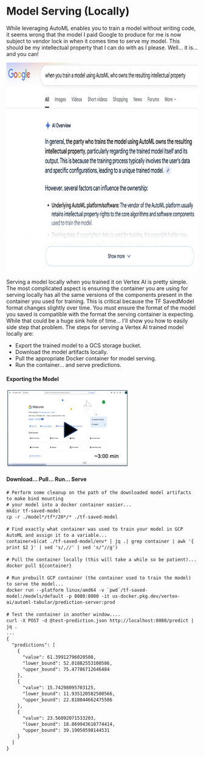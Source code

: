 # Model Serving (Locally)
While leveraging AutoML enables you to train a model without writing code, it seems wrong that the model I paid Google to produce for me is now subject to vendor lock in when it comes time to serve my model.  This should be my intellectual property that I can do with as I please.  Well... it is... and you can!


<kbd>
<img src="/images/auto-ml-ip.png" alt="On Nooo!" width="800" height="550">
</kbd>

<p> </p>

Serving a model locally when you trained it on Vertex AI is pretty simple.  The most complicated aspect is ensuring the container you are using for serving locally has all the same versions of the components present in the container you used for training.  This is critical because the TF SavedModel format changes slightly over time.  You must ensure the format of the model you saved is compatible with the format the serving container is expecting.  While that could be a huge sink hole of time... I'll show you how to easily side step that problem.  The steps for serving a Vertex AI trained model locally are:

<p> </p>

* Export the trained model to a GCS storage bucket.
* Download the model artifacts locally.
* Pull the appropriate Docker container for model serving.
* Run the container... and serve predictions.

#### Exporting the Model
[![something is broken](/images/video2.png)](https://www.youtube.com/embed/OggyXfDCzWY "Model Export")

#### Download... Pull... Run... Serve
```
# Perform some cleanup on the path of the downloaded model artifacts to make bind mounting
# your model into a docker container easier...
mkdir tf-saved-model
cp -r ./model*/tf*/20*/* ./tf-saved-model

# Find exactly what container was used to train your model in GCP AutoML and assign it to a variable...
container=$(cat ./tf-saved-model/env* | jq .| grep container | awk '{ print $2 }' | sed 's/,//' | sed 's/"//g')

# Pull the container locally (this will take a while so be patient)...
docker pull ${container}

# Run prebuilt GCP container (the container used to train the model) to serve the model...
docker run --platform linux/amd64 -v `pwd`/tf-saved-model:/models/default -p 8080:8080 -it us-docker.pkg.dev/vertex-ai/automl-tabular/prediction-server:prod

# Test the container in another window....
curl -X POST -d @test-prediction.json http://localhost:8080/predict | jq .
...
{
  "predictions": [
    {
      "value": 61.39912796020508,
      "lower_bound": 52.01882553100586,
      "upper_bound": 75.47786712646484
    },
    {
      "value": 15.74298095703125,
      "lower_bound": 11.935120582580566,
      "upper_bound": 22.818044662475586
    },
    {
      "value": 23.56092071533203,
      "lower_bound": 18.869943618774414,
      "upper_bound": 39.19050598144531
    }
  ]
}

```
